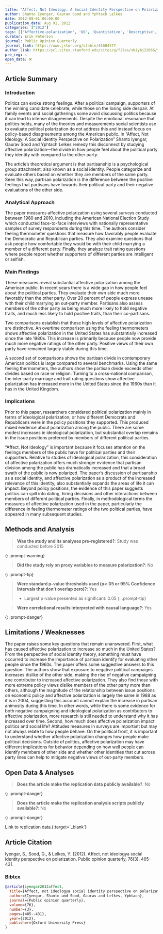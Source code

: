```yaml
---
title: "Affect, Not Ideology: A Social Identity Perspective on Polarization"
author: Shanto Iyengar, Gaurav Sood and Yphtach Lelkes
date: 2012-08-01 00:00:00
publication_date: Aug 01, 2012
categories: ["2012"]
tags: [['Affective-polarization', 'US', 'Quantitative', 'Descriptive', 'ANES', 'International']]
curator: Erik Peterson
journal: Public Opinion Quarterly
journal_link: https://www.jstor.org/stable/41684577
author_link: https://pcl.sites.stanford.edu/sites/g/files/sbiybj22066/files/media/file/iyengar-poq-affect-not-ideology.pdf
pre_reg: ⚠️
open_data: ❌
---
```


## Article Summary

### Introduction

Politics can evoke strong feelings. After a political campaign, supporters of the winning candidate celebrate, while those on the losing side despair. At family events and social gatherings some avoid discussing politics because it can lead to intense disagreements. Despite the emotional resonance that politics holds, many of the theories and measurements social scientists use to evaluate political polarization do not address this and instead focus on policy-based disagreements among the American public. In “Affect, Not Ideology: A Social Identity Perspective on Polarization” Shanto Iyengar, Gaurav Sood and Yphtach Lelkes remedy this disconnect by studying affective polarization—the divide in how people feel about the political party they identity with compared to the other party. 

The article’s theoretical argument is that partisanship is a psychological group attachment, also known as a social identity. People categorize and evaluate others based on whether they are members of the same party. Seen this way, partisan polarization is the difference between the positive feelings that partisans have towards their political party and their negative evaluations of the other side. 

### Analytical Approach

The paper measures affective polarization using several surveys conducted between 1960 and 2010, including the American National Election Study which conducted face-to-face interviews with nationally representative samples of survey respondents during this time. The authors consider feeling thermometer questions that measure how favorably people evaluate the Democratic and Republican parties. They also examine questions that ask people how comfortable they would be with their child marrying a member of a different party. Finally, they analyze trait rating questions where people report whether supporters of different parties are intelligent or selfish.

### Main Findings

These measures reveal substantial affective polarization among the American public. In recent years there is a wide gap in how people feel about the political parties. They evaluate their own side much more favorably than the other party. Over 20 percent of people express unease with their child marrying an out-party member. Partisans also assess members of the other party as being much more likely to hold negative traits, and much less likely to hold positive traits, than their co-partisans.

Two comparisons establish that these high levels of affective polarization are distinctive. An overtime comparison using the feeling thermometers shows affective polarization in the United States has substantially increased since the late 1980s. This increase is primarily because people now provide much more negative ratings of the other party. Positive views of their own party have remained largely stable during this time. 

A second set of comparisons shows the partisan divide in contemporary American politics is large compared to several benchmarks. Using the same feeling thermometers, the authors show the partisan divide exceeds other divides based on race or religion. Turning to a cross-national comparison, the inter-party marriage and trait rating questions show affective polarization has increased more in the United States since the 1960s than it has in the United Kingdom. 

### Implications

Prior to this paper, researchers considered political polarization mainly in terms of ideological polarization, or how different Democrats and Republicans were in the policy positions they supported. This produced mixed evidence about polarization among the public. There are some modest increases in ideological polarization, but substantial overlap remains in the issue positions preferred by members of different political parties.  

“Affect, Not Ideology” is important because it focuses attention on the feelings members of the public have for political parties and their supporters. Relative to studies of ideological polarization, this consideration of affective polarization offers much stronger evidence that partisan division among the public has dramatically increased and that a broad swath of the public is now polarized. The paper’s discussion of partisanship as a social identity, and affective polarization as a product of the increased relevance of this identity, also substantially expands the areas of life it can impact. Beyond policy positions, the evidence of this paper suggests politics can spill into dating, hiring decisions and other interactions between members of different political parties. Finally, in methodological terms the measures of affective polarization used in the paper, particularly the difference in feeling thermometer ratings of the two political parties, have appeared in many subsequent studies. 

## Methods and Analysis

> **Was the study and its analyses pre-registered?**: Study was conducted before 2015
> 
{: .prompt-warning}

> **Did the study rely on proxy variables to measure polarization?**: No
> 
{: .prompt-tip}


> **Were standard p-value thresholds used (p<.05 or 95% Confidence Intervals that don’t overlap zero)?**: Yes
>
> - Largest p-value presented as significant: 0.05
{: .prompt-tip}

> **Were correlational results interpreted with causal language?**: Yes
> 
>
> 
{: .prompt-danger}

## Limitations / Weaknesses

The paper raises some key questions that remain unanswered. First, what has caused affective polarization to increase so much in the United States? From the perspective of social identity theory, something must have occurred to increase the importance of partisan identify for evaluating other people since the 1960s. The paper offers some suggestive answers to this question. The authors show that exposure to negative political campaigns increases dislike of the other side, making the rise of negative campaigning one contributor to increased affective polarization. They also find those with more extreme policy views dislike members of the other party more than others, although the magnitude of the relationship between issue positions on economic policy and affective polarization is largely the same in 1988 as it is in 2004, suggesting this account cannot explain the increase in partisan animosity during this time. In other words, while there is some evidence for both negative campaigning and ideological polarization as contributors to affective polarization, more research is still needed to understand why it has increased over time.   Second, how much does affective polarization impact politics and social life? Attitudes measures in surveys are important but may not always relate to how people behave. On the political front, it is important to understand whether affective polarization changes how people make political decisions. Outside of politics, affective polarization may have different implications for behavior depending on how well people can identify members of other side and whether other identities that cut across party lines can help to mitigate negative views of out-party members. 

## Open Data & Analyses

> **Does the article make the replication data publicly available?**: No
> 
{: .prompt-danger}

> **Does the article make the replication analysis scripts publicly available?**: No
> 
{: .prompt-danger}


[Link to replication data.](https://electionstudies.org/data-center/){:target='_blank'}

## Article Citation

Iyengar, S., Sood, G., & Lelkes, Y. (2012). Affect, not ideologya social identity perspective on polarization. Public opinion quarterly, 76(3), 405-431.

### Bibtex

```bibtex
@article{iyengar2012affect,
  title={Affect, not ideologya social identity perspective on polarization},
  author={Iyengar, Shanto and Sood, Gaurav and Lelkes, Yphtach},
  journal={Public opinion quarterly},
  volume={76},
  number={3},
  pages={405--431},
  year={2012},
  publisher={Oxford University Press}
}
```

